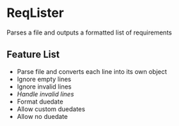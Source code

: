 ReqLister
====
 Parses a file and outputs a formatted list of requirements

## Feature List
 - Parse file and converts each line into its own object
 - Ignore empty lines
 - Ignore invalid lines
 - *Handle invalid lines*
 - Format duedate
 - Allow custom duedates
 - Allow no duedate